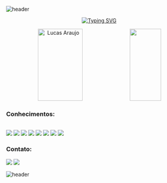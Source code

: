 ![header](https://capsule-render.vercel.app/api?type=waving&color=ffcd00&height=120&section=header)

<div align="center">
  
[![Typing SVG](https://readme-typing-svg.demolab.com?font=Fira+Code&duration=2000&pause=200&color=b89504&&size=35&center=true&vCenter=true&width=1000&lines=Bem+vindo!!!;Eu+me+chamo+Lucas+:%29)](https://git.io/typing-svg)

</div>

<div align="center">  
<img width="49%" height="195px" src="https://github-readme-stats.vercel.app/api?username=lucas-araujo20&show_icons=true&count_private=true&hide_border=true&title_color=ffcd00&icon_color=ffcd00&text_color=c9d1d9&bg_color=0d1117" alt="Lucas Araujo" /> 
<img width="41%" height="195px" src="https://github-readme-stats.vercel.app/api/top-langs/?username=lucas-araujo20&layout=compact&hide_border=true&title_color=ffcd00&text_color=c9d1d9&bg_color=0d1117" />
</div>

### Conhecimentos:
<div style="display:inline_block"><br>
<img src="https://img.shields.io/badge/HTML5-E34F26?style=for-the-badge&logo=html5&logoColor=white" /> 
<img src="https://img.shields.io/badge/CSS3-1572B6?style=for-the-badge&logo=css3&logoColor=white" /> 
<img src="https://img.shields.io/badge/JavaScript-323330?style=for-the-badge&logo=javascript&logoColor=F7DF1E" /> 
<img src="https://img.shields.io/badge/Bootstrap-563D7C?style=for-the-badge&logo=bootstrap&logoColor=white" />
<img src="https://img.shields.io/badge/MySQL-005C84?style=for-the-badge&logo=mysql&logoColor=white" />  
<img src="https://img.shields.io/badge/PHP-777BB4?style=for-the-badge&logo=php&logoColor=white" />  
<img src="https://img.shields.io/badge/Python-FFD43B?style=for-the-badge&logo=python&logoColor=blue" /> 
<img src="https://img.shields.io/badge/Django-092E20?style=for-the-badge&logo=django&logoColor=green" /> 
</div>

### Contato:
<div>
  <a href="https://www.linkedin.com/in/lucas-araujo2032/"><img src="https://img.shields.io/badge/LinkedIn-0077B5?style=for-the-badge&logo=linkedin&logoColor=white"></a>
  <a href="mailto:ls.araujo2032@gmail.com"><img src="https://img.shields.io/badge/Gmail-D14836?style=for-the-badge&logo=gmail&logoColor=white"></a>
</div>

![header](https://capsule-render.vercel.app/api?type=waving&color=ffcd00&height=120&section=footer)
